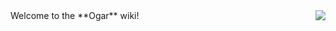 <div style="float: right"><img align="right" src="http://ogarproject.com/styles/flexile/flexile/OgarLogo.png"></div>
Welcome to the **Ogar** wiki!